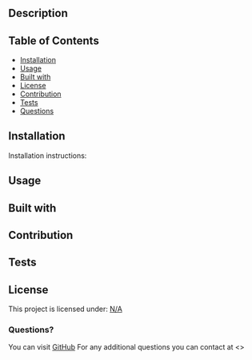 
  
  #  
  
  

  ## Description
  

  ## Table of Contents

  * [Installation](#Installation)
  * [Usage](#Usage)
  * [Built with](#Built-with)
  * [License](#License)
  * [Contribution](#Contribution)
  * [Tests](#Tests)
  * [Questions](#Questions)
  
  ## Installation
  Installation instructions: 

  ## Usage 
  

  ## Built with
  

  ## Contribution
  

  ## Tests
  

  ## License 
  This project is licensed under: [N/A]()

  ### Questions?
  You can visit [GitHub](https://github.com/)
  For any additional questions you can contact  at <>
